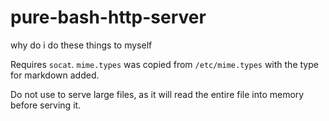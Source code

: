 pure-bash-http-server
=====================

why do i do these things to myself

Requires `socat`. `mime.types` was copied from `/etc/mime.types` with the type
for markdown added.

Do not use to serve large files, as it will read the entire file into memory before serving it.
